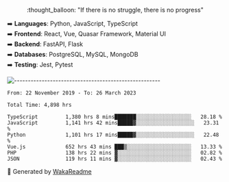 <p align="center"> 
  :thought_balloon: "If there is no struggle, there is no progress"
</p>

<p align="left">
  ➡️ <strong>Languages</strong>: Python, JavaScript, TypeScript<br>
  ➡️ <strong>Frontend</strong>: React, Vue, Quasar Framework, Material UI<br>
  ➡️ <strong>Backend</strong>: FastAPI, Flask<br>
  ➡️ <strong>Databases</strong>: PostgreSQL, MySQL, MongoDB<br>
  ➡️ <strong>Testing</strong>: Jest, Pytest<br>
</p>

![-----------------------------------------------------](https://raw.githubusercontent.com/andreasbm/readme/master/assets/lines/vintage.png)

<!--START_SECTION:waka-->

```text
From: 22 November 2019 - To: 26 March 2023

Total Time: 4,898 hrs

TypeScript         1,380 hrs 8 mins███████░░░░░░░░░░░░░░░░░░   28.18 %
JavaScript         1,141 hrs 42 mins█████▓░░░░░░░░░░░░░░░░░░░   23.31 %
Python             1,101 hrs 17 mins█████▓░░░░░░░░░░░░░░░░░░░   22.48 %
Vue.js             652 hrs 43 mins ███▒░░░░░░░░░░░░░░░░░░░░░   13.33 %
PHP                138 hrs 22 mins ▓░░░░░░░░░░░░░░░░░░░░░░░░   02.82 %
JSON               119 hrs 11 mins ▓░░░░░░░░░░░░░░░░░░░░░░░░   02.43 %
```

<!--END_SECTION:waka-->


🚀 Generated by [WakaReadme](https://github.com/athul/waka-readme)
